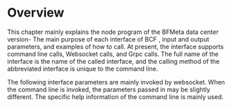 # Overview

This chapter mainly explains the node program of the BFMeta data center version-
The main purpose of each interface of BCF , input and output parameters, and examples of how to call. At present, the interface supports command line calls, Websocket calls, and Grpc calls. The full name of the interface is the name of the called interface, and the calling method of the abbreviated interface is unique to the command line.

The following interface parameters are mainly invoked by websocket. When the command line is invoked, the parameters passed in may be slightly different. The specific help information of the command line is mainly used. 